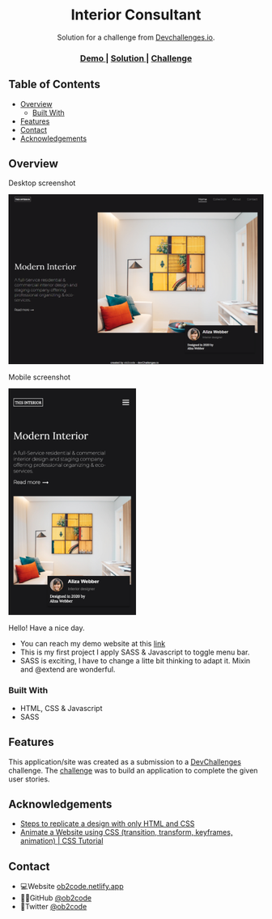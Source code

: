 <!-- Please update value in the {}  -->

<h1 align="center">Interior Consultant</h1>

<div align="center">
   Solution for a challenge from  <a href="http://devchallenges.io" target="_blank">Devchallenges.io</a>.
</div>

<div align="center">
  <h3>
    <a href="https://ob2code-interior-consultant.netlify.app/">
      Demo
    </a>
    <span> | </span>
    <a href="https://github.com/ob2code/interior-consultant.git">
      Solution
    </a>
    <span> | </span>
    <a href="https://devchallenges.io/challenges/Jymh2b2FyebRTUljkNcb">
      Challenge
    </a>
  </h3>
</div>

<!-- TABLE OF CONTENTS -->

## Table of Contents

- [Overview](#overview)
  - [Built With](#built-with)
- [Features](#features)
- [Contact](#contact)
- [Acknowledgements](#acknowledgements)

<!-- OVERVIEW -->

## Overview

Desktop screenshot

![screenshot](screenshot_desktop.png)

Mobile screenshot

<img src="Pixel2.jpg" alt="MarineGEO circle logo" style="height:50%; width:50%;"/>

Hello! Have a nice day.

- You can reach my demo website at this <a href="https://ob2code-interior-consultant.netlify.app/">
      link
    </a>
- This is my first project I apply SASS & Javascript to toggle menu bar.
- SASS is exciting, I have to change a litte bit thinking to adapt it. Mixin and @extend are wonderful.

### Built With

<!-- This section should list any major frameworks that you built your project using. Here are a few examples.-->

- HTML, CSS & Javascript
- SASS

## Features

<!-- List the features of your application or follow the template. Don't share the figma file here :) -->

This application/site was created as a submission to a [DevChallenges](https://devchallenges.io/challenges) challenge. The [challenge](https://devchallenges.io/challenges/Jymh2b2FyebRTUljkNcb) was to build an application to complete the given user stories.

## Acknowledgements

<!-- This section should list any articles or add-ons/plugins that helps you to complete the project. This is optional but it will help you in the future. For exmpale -->

- [Steps to replicate a design with only HTML and CSS](https://devchallenges-blogs.web.app/how-to-replicate-design/)
- [Animate a Website using CSS (transition, transform, keyframes, animation) | CSS Tutorial](https://devchallenges.io/learn/tutorial/css-animation)

## Contact

- 💻Website [ob2code.netlify.app](https://ob2code.netlify.app/)
- 👨‍💻GitHub [@ob2code](https://github.com/ob2code)
- 🐤Twitter [@ob2code](https://twitter.com/ob2code)

